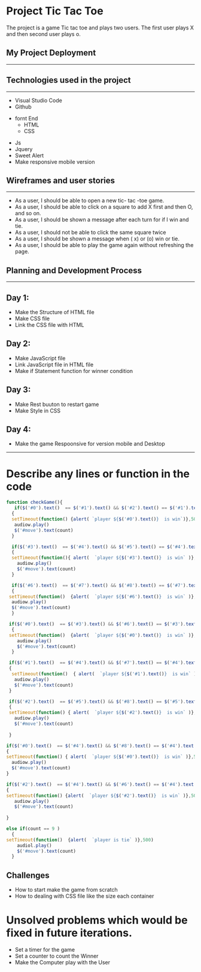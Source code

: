 <!-- md => markdown -->
<!-- Github markdown -->


<!-- heading part -->
#  Project Tic Tac Toe

The project is a game Tic tac toe and plays two users. The first user plays X and then second user plays o.

## My Project Deployment
---
## Technologies used in the project
---
* Visual Studio Code
* Github
- fornt End
   * HTML
   * CSS
* Js
* Jquery
* Sweet Alert
* Make responsive mobile version

## Wireframes and user stories
---
* As a user, I should be able to open a new tic- tac -toe game.
* As a user, I should be able to click on a square to add X first and then O, and so on.
* As a user, I should be shown a message after each turn for if I win and tie. 
* As a user, I should not be able to click the same square twice
* As a user, I should be shown a message when ( x) or  (o) win or tie.
* As a user, I should be able to play the game again without refreshing the page.


## Planning and Development Process
---
## Day 1:
* Make the Structure of HTML file 
* Make CSS file 
* Link the CSS file with HTML 
## Day 2:
* Make JavaScript file 
* Link JavaScript file in HTML file 
* Make if Statement function for winner condition
## Day 3:
* Make Rest buuton to restart game 
* Make Style in CSS 
## Day 4:
* Make the game Respoonsive for version mobile and Desktop
---
# Describe any lines or function in the code

```js
function checkGame(){
   if($('#0').text()  == $('#1').text() && $('#2').text() == $('#1').text() && $('#2').text() != "")
  {
  setTimeout(function() {alert( `player ${$('#0').text()}  is win`)},500)
   audiow.play()
   $('#move').text(count)
  }

  if($('#3').text()  == $('#4').text() && $('#5').text() == $('#4').text() && $('#5').text() != "")
  {
  setTimeout(function(){ alert(  `player ${$('#3').text()}  is win` )},500)
    audiow.play()
    $('#move').text(count)
  }

  if($('#6').text()  == $('#7').text() && $('#8').text() == $('#7').text() && $('#8').text() != "")
  {
 setTimeout(function()  {alert(  `player ${$('#6').text()}  is win` )},500)
  audiow.play()
  $('#move').text(count) 
  }

 if($('#0').text()  == $('#3').text() && $('#6').text() == $('#3').text() && $('#6').text() != "")
  {
 setTimeout(function()  {alert(  `player ${$('#0').text()}  is win` )},500)
    audiow.play()
    $('#move').text(count)
  }

 if($('#1').text()  == $('#4').text() && $('#7').text() == $('#4').text() && $('#7').text() != "")
 {
  setTimeout(function()  { alert(  `player ${$('#1').text()}  is win` )},500)
   audiow.play()
   $('#move').text(count) 
 }

 if($('#2').text()  == $('#5').text() && $('#8').text() == $('#5').text() && $('#8').text() != "")
 {
 setTimeout(function() { alert(  `player ${$('#2').text()}  is win` )},500)
   audiow.play()
   $('#move').text(count)
   
 }

if($('#0').text()  == $('#4').text() && $('#8').text() == $('#4').text() && $('#8').text() != "")
{
setTimeout(function() { alert(  `player ${$('#0').text()}  is win` )},500)
  audiow.play()
  $('#move').text(count)
}

if($('#2').text()  == $('#4').text() && $('#6').text() == $('#4').text() && $('#6').text() != "")
{
setTimeout(function() {alert(  `player ${$('#2').text()}  is win` )},500)
   audiow.play()
   $('#move').text(count) 
   
} 

else if(count == 9 ) 
  {
setTimeout(function()  {alert(  `player is tie` )},500) 
    audiol.play() 
    $('#move').text(count)
  }
```
## Challenges

* How to start make the game from scratch 
* How to dealing with CSS file like the size each container 






# Unsolved problems which would be fixed in future iterations.

* Set a timer for the game 
* Set a counter to count the Winner 
* Make the Computer play with the User 





